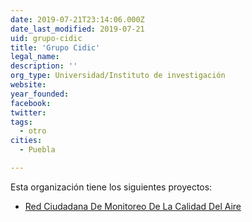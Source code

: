 ```yaml
---
date: 2019-07-21T23:14:06.000Z
date_last_modified: 2019-07-21
uid: grupo-cidic
title: 'Grupo Cidic'
legal_name: 
description: ''
org_type: Universidad/Instituto de investigación
website: 
year_founded: 
facebook: 
twitter: 
tags:
  - otro
cities: 
  - Puebla

---
```


Esta organización tiene los siguientes proyectos:

- [Red Ciudadana De Monitoreo De La Calidad Del Aire](/proyectos/red-ciudadana-de-monitoreo-de-la-calidad-del-aire)
